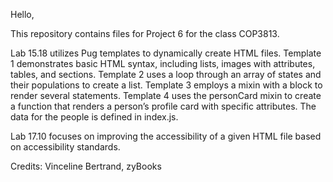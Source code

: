 Hello,

This repository contains files for Project 6 for the class COP3813.

Lab 15.18 utilizes Pug templates to dynamically create HTML files. 
Template 1 demonstrates basic HTML syntax, including lists, images with attributes, tables, and sections. 
Template 2 uses a loop through an array of states and their populations to create a list. 
Template 3 employs a mixin with a block to render several statements.
Template 4 uses the personCard mixin to create a function that renders a person’s profile card with specific attributes. The data for the people is defined in index.js.

Lab 17.10 focuses on improving the accessibility of a given HTML file based on accessibility standards.

Credits: Vinceline Bertrand, zyBooks
